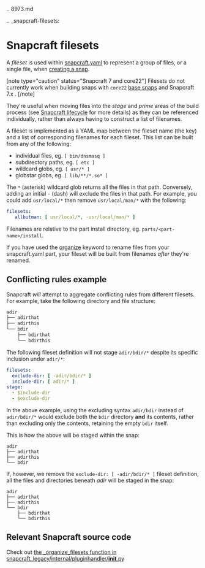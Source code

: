 .. 8973.md

.. _snapcraft-filesets:

# Snapcraft filesets

A *fileset* is used within [snapcraft.yaml](/t/the-snapcraft-format/8337) to represent a group of files, or a single file, when [creating a snap](/t/snapcraft-overview/8940).


[note type="caution" status="Snapcraft 7 and core22"]
Filesets do not currently work  when building snaps with `core22` [base snaps](/t/base-snaps/11198) and Snapcraft 7.x .
[/note]

They're useful when moving files into the *stage* and *prime* areas of the build process (see [Snapcraft lifecycle](/t/parts-lifecycle/12231) for more details) as they can be referenced individually, rather than always having to construct a list of filenames.

A fileset is implemented as a YAML map between the fileset name (the key) and a list of corresponding filenames for each fileset. This list can be built from any of the following:

- individual files, eg. `[ bin/dnsmasq ]`
- subdirectory paths, eg. `[ etc ]`
- wildcard globs, eg. `[ usr/* ]`
- globstar globs, eg. `[ lib/**/*.so* ]`

The `*` (asterisk) wildcard glob returns all the files in that path. Conversely, adding an initial `-` (dash) will exclude the files in that path. For example, you could add `usr/local/*` then remove `usr/local/man/*` with the following:

```yaml
filesets:
   allbutman: [ usr/local/*, -usr/local/man/* ]
```
Filenames are relative to the part install directory, eg. `parts/<part-name>/install`.

If you have used the [organize](/t/snapcraft-parts-metadata/8336) keyword to rename files from your snapcraft.yaml part, your fileset will be built from filenames *after*  they're renamed.

## Conflicting rules example

Snapcraft *will* attempt to aggregate conflicting rules from different filesets. For example, take the following directory and file structure:

```bash
adir
├── adirthat
├── adirthis
└── bdir
    ├── bdirthat
    └── bdirthis
```

The following fileset definition will not stage `adir/bdir/*` despite its specific inclusion under `adir/*`:

```yaml
filesets:
  exclude-dir: [ -adir/bdir/* ]
  include-dir: [ adir/* ]
stage:
  - $include-dir
  - $exclude-dir
```

In the above example, using the excluding syntax `adir/bdir` instead of  `adir/bdir/*` would exclude both the `bdir` directory **and** its contents, rather than excluding only the contents, retaining the empty `bdir` itself.

This is how the above will be staged within the snap:

```
adir
├── adirthat
├── adirthis
└── bdir
```

If, however, we remove the `exclude-dir: [ -adir/bdir/* ]` fileset definition, all the files and directories beneath _adir_ will be staged in the snap:

```
adir
├── adirthat
├── adirthis
└── bdir
    ├── bdirthat
    └── bdirthis
```

## Relevant Snapcraft source code

Check out [the _organize_filesets function in snapcraft_legacy/internal/pluginhandler/__init__.py](https://github.com/snapcore/snapcraft/blob/7b848f76debfa2cb020308c5b908eb570d06c0b9/snapcraft_legacy/internal/pluginhandler/__init__.py#L1306-L1355)